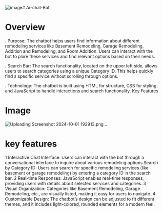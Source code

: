 ![image](https://github.com/user-attachments/assets/9dceffff-b8a2-4f8b-a57f-06f3284fb314)# Ai-chat-Bot

# Overview
. Purpose: The chatbot helps users find information about different remodeling services like Basement Remodeling, Garage Remodeling, Addition and Remodeling, and Room Addition. Users can interact with the bot to plore these services and find relevant options based on their needs.

. Search Bar: The search functionality, located on the upper left side, allows users to search categories using a unique Category ID. This helps quickly find a specific service without scrolling through options.

. Technology: The chatbot is built using HTML for structure, CSS for styling, and JavaScript to handle interactions and search functionality.
Key Features

# Image
 ![Uploading Screenshot 2024-10-01 192913.png…]()

# key features
 1 Interactive Chat Interface: Users can interact with the bot through a conversational interface to inquire about various remodeling options.Search by Category ID: Users can search for specific remodeling services (like basement or garage remodeling) by entering a category ID in the search bar.
 2 Real-time Responses: JavaScript enables real-time responses, providing users with details about selected services and categories.
 3 Visual Organization: Categories like Basement Remodeling, Garage Remodeling, etc., are visually listed, making it easy for users to navigate.
 4 Customizable Design: The chatbot’s design can be adjusted to fit different themes, and it includes light-colored, rounded elements for a modern feel.

